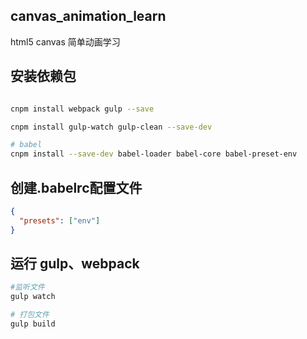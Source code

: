 ## canvas_animation_learn
html5 canvas 简单动画学习

## 安装依赖包

```bash

cnpm install webpack gulp --save

cnpm install gulp-watch gulp-clean --save-dev

# babel
cnpm install --save-dev babel-loader babel-core babel-preset-env

```

## 创建.babelrc配置文件
``` json
{
  "presets": ["env"]
}
```

## 运行 gulp、webpack
``` bash
#监听文件
gulp watch

# 打包文件
gulp build

```
